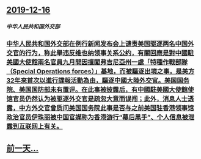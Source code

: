 ## [2019-12-16](/zh/news/2019/12/16/index.md)

##### 中华人民共和国外交部
### [ 中华人民共和国外交部在例行新闻发布会上谴责美国驱逐两名中国外交官的行为，称此舉违反维也纳领事关系公约，有關回應是對中國駐美國大使館兩名官員九月間因擅闖弗吉尼亞州一處「特種作戰部隊（Special Operations forces）」基地，而被驅逐出境之事，是美方32年來首次以進行諜報活動為由，驅逐中國大陸外交官。美国国务院、美国国防部未有置评。在此事被披露后，有中國駐美國大使館使馆官员仍然认为被驱逐外交官是疏忽大意而误闯；此外，消息人士透露，中方外交官曾质问美国国务院此事是否与之前美国驻香港领事馆政治官员伊珠丽被中国官媒称为香港游行“幕后黑手”、个人信息被泄露到互联网上有关。 ](/zh/news/2019/12/16/中华人民共和国外交部在例行新闻发布会上谴责美国驱逐两名中国外交官的行为-称此舉违反维也纳领事关系公约-有關回應是對中國.md)
## [前一天...](/zh/news/2019/12/15/index.md)

